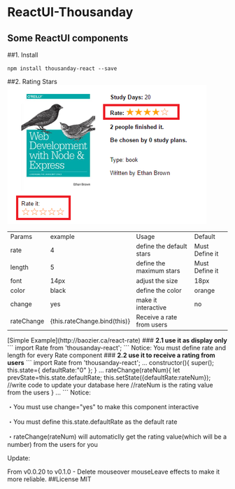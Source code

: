 # ReactUI-Thousanday
Some ReactUI components
---
##1. Install
```
npm install thousanday-react --save
```
##2. Rating Stars
![Rating](https://raw.githubusercontent.com/byn9826/ReactUI-Thousanday/master/~pic/1.PNG)<p>
<table>
  <tr>
    <td>Params</td><td>example</td><td>Usage</td><td>Default</td>
  </tr>
  <tr>
    <td>rate</td><td>4</td><td>define the default stars</td><td>Must Define it</td>
  </tr>
  <tr>
    <td>length</td><td>5</td><td>define the maximum stars</td><td>Must Define it</td>
  </tr>
  <tr>
    <td>font</td><td>14px</td><td>adjust the size</td><td>18px</td>
  </tr>
  <tr>
    <td>color</td><td>black</td><td>define the color</td><td>orange</td>
  </tr>
  <tr>
    <td>change</td><td>yes</td><td>make it interactive</td><td>no</td>
  </tr>
  <tr>
    <td>rateChange</td><td>{this.rateChange.bind(this)}</td><td>Receive a rate from users</td><td></td>
  </tr>
</table>
[Simple Example](http://baozier.ca/react-rate)
###
<b>2.1 use it as display only</b>
```
import Rate from 'thousanday-react';
<Rate rate="4" length="5"/>
<Rate rate="3" length="5" font="14px" color="black" />
```
Notice: You must define rate and length for every Rate component
###
<b>2.2 use it to receive a rating from users</b>
```
import Rate from 'thousanday-react';
...
constructor(){
  super();
  this.state={
    defaultRate:"0"
  };
}
...
rateChange(rateNum){
  let prevState=this.state.defaultRate;
  this.setState({defaultRate:rateNum});
  //write code to update your database here
  //rateNum is the rating value from the users
}
...
<Rate rate={this.state.defaultRate} length="5" change="yes" rateChange={this.rateChange.bind(this)}/>
```
Notice:<p>
 ・You must use change="yes" to make this component interactive<p>
 ・You must define this.state.defaultRate as the default rate<p>
 ・rateChange(rateNum) will automaticlly get the rating value(which will be a number) from the users for you<p>
 
Update:<p>
  From v0.0.20 to v0.1.0 - Delete mouseover mouseLeave effects to make it more reliable.
##License
MIT
